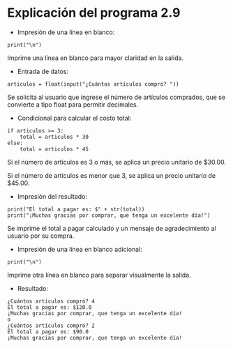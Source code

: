 # Explicación del programa 2.9
- Impresión de una línea en blanco:
```
print("\n")
```
Imprime una línea en blanco para mayor claridad en la salida.

- Entrada de datos:
```
articulos = float(input("¿Cuántos artículos compró? "))
```
Se solicita al usuario que ingrese el número de artículos comprados, que se convierte a tipo float para permitir decimales.

- Condicional para calcular el costo total:
```
if articulos >= 3: 
    total = articulos * 30
else:
    total = articulos * 45
```
Si el número de artículos es 3 o más, se aplica un precio unitario de $30.00.

Si el número de artículos es menor que 3, se aplica un precio unitario de $45.00.

- Impresión del resultado:
```
print("El total a pagar es: $" + str(total))
print("¡Muchas gracias por comprar, que tenga un excelente día!")
```
Se imprime el total a pagar calculado y un mensaje de agradecimiento al usuario por su compra.

- Impresión de una línea en blanco adicional:
```
print("\n")
```
Imprime otra línea en blanco para separar visualmente la salida.

- Resultado:
```
¿Cuántos artículos compró? 4
El total a pagar es: $120.0
¡Muchas gracias por comprar, que tenga un excelente día!
o
¿Cuántos artículos compró? 2
El total a pagar es: $90.0
¡Muchas gracias por comprar, que tenga un excelente día!
```
